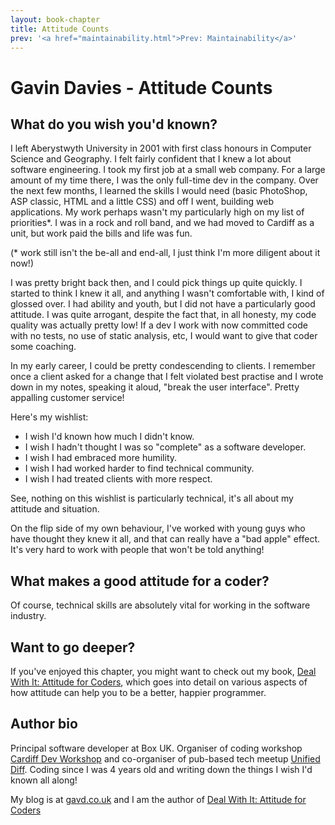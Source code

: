 ```yaml
---
layout: book-chapter
title: Attitude Counts
prev: '<a href="maintainability.html">Prev: Maintainability</a>'
---
```


# Gavin Davies - Attitude Counts

## What do you wish you'd known?

I left Aberystwyth University in 2001 with first class honours in Computer Science and Geography. I felt fairly confident that I knew a lot about software engineering. I took my first job at a small web company. For a large amount of my time there, I was the only full-time dev in the company. Over the next few months, I learned the skills I would need (basic PhotoShop, ASP classic, HTML and a little CSS) and off I went, building web applications. My work perhaps wasn't my particularly high on my list of priorities*. I was in a rock and roll band, and we had moved to Cardiff as a unit, but work paid the bills and life was fun.

(* work still isn't the be-all and end-all, I just think I'm more diligent about it now!)

I was pretty bright back then, and I could pick things up quite quickly. I started to think I knew it all, and anything I wasn't comfortable with, I kind of glossed over. I had ability and youth, but I did not have a particularly good attitude. I was quite arrogant, despite the fact that, in all honesty, my code quality was actually pretty low! If a dev I work with now committed code with no tests, no use of static analysis, etc, I would want to give that coder some coaching.

In my early career, I could be pretty condescending to clients. I remember once a client asked for a change that I felt violated best practise and I wrote down in my notes, speaking it aloud, "break the user interface". Pretty appalling customer service!

Here's my wishlist:

* I wish I'd known how much I didn't know.
* I wish I hadn't thought I was so "complete" as a software developer.
* I wish I had embraced more humility.
* I wish I had worked harder to find technical community.
* I wish I had treated clients with more respect.

See, nothing on this wishlist is particularly technical, it's all about my attitude and situation.

On the flip side of my own behaviour, I've worked with young guys who have thought they knew it all, and that can really have a "bad apple" effect. It's very hard to work with people that won't be told anything!

## What makes a good attitude for a coder?



Of course, technical skills are absolutely vital for working in the software industry. 

## Want to go deeper?

If you've enjoyed this chapter, you might want to check out my book, [Deal With It: Attitude for Coders](https://leanpub.com/dealwithit), which goes into detail on various aspects of how attitude can help you to be a better, happier programmer.

## Author bio

Principal software developer at Box UK. Organiser of coding workshop [Cardiff Dev Workshop](http://cardiffdevworkshop.com/) and co-organiser of pub-based tech meetup [Unified Diff](http://unifieddiff.co.uk). Coding since I was 4 years old and writing down the things I wish I'd known all along!

My blog is at [gavd.co.uk](http://gavd.co.uk) and I am the author of [Deal With It: Attitude for Coders](https://leanpub.com/dealwithit)